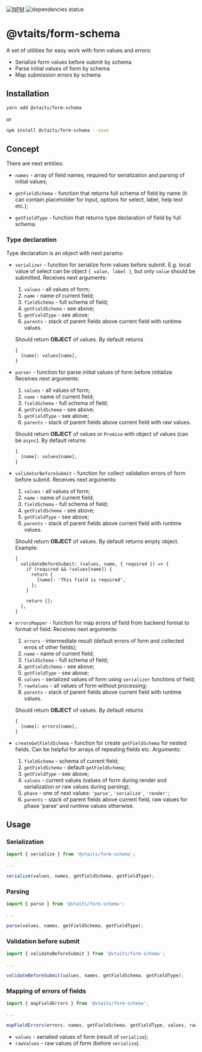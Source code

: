 [![NPM](https://img.shields.io/npm/v/@vtaits/form-schema.svg)](https://www.npmjs.com/package/@vtaits/form-schema)
![dependencies status](https://img.shields.io/librariesio/release/npm/@vtaits/form-schema)

# @vtaits/form-schema

A set of utilities for easy work with form values and errors:

- Serialize form values before submit by schema
- Parse initial values of form by schema
- Map submission errors by schema

## Installation

```bash
yarn add @vtaits/form-schema
```

or

```bash
npm install @vtaits/form-schema --save
```

## Concept

There are next entities:

- `names` - array of field names, required for serialization and parsing of initial values;

- `getFieldSchema` - function that returns full schema of field by name (it can contain placeholder for input, options for select, label, help text etc.);

- `getFieldType` - function that returns type declaration of field by full schema.

### Type declaration

Type declaration is an object with next params:

- `serializer` - function for serialize form values before submit. E.g. local value of select can be object `{ value, label }`, but only `value` should be submitted. Receives next arguments:

  1. `values` - all values of form;
  2. `name` - name of current field;
  3. `fieldSchema` - full schema of field;
  4. `getFieldSchema` - see above;
  5. `getFieldType` - see above;
  6. `parents` - stack of parent fields above current field with runtime values.

  Should return **OBJECT** of values. By default returns

  ```
  {
    [name]: values[name],
  }
  ```

- `parser` - function for parse initial values of form before initialize. Receives next arguments:

  1. `values` - all values of form;
  2. `name` - name of current field;
  3. `fieldSchema` - full schema of field;
  4. `getFieldSchema` - see above;
  5. `getFieldType` - see above;
  6. `parents` - stack of parent fields above current field with raw values.

  Should return **OBJECT** of values or `Promise` with object of values (can be `async`). By default returns

  ```
  {
    [name]: values[name],
  }
  ```

- `validatorBeforeSubmit` - function for collect validation errors of form before submit. Receives next arguments:

  1. `values` - all values of form;
  2. `name` - name of current field;
  3. `fieldSchema` - full schema of field;
  4. `getFieldSchema` - see above;
  5. `getFieldType` - see above;
  6. `parents` - stack of parent fields above current field with runtime values.

  Should return **OBJECT** of values. By default returns empty object. Example:

  ```
  {
    validateBeforeSubmit: (values, name, { required }) => {
      if (required && !values[name]) {
        return {
          [name]: 'This field is required',
        };
      }

      return {};
    },
  }
  ```

- `errorsMapper` - function for map errors of field from backend format to format of field. Receives next arguments:

  1. `errors` - intermediate result (default errors of form and collected erros of other fields);
  2. `name` - name of current field;
  3. `fieldSchema` - full schema of field;
  4. `getFieldSchema` - see above;
  5. `getFieldType` - see above;
  6. `values` - serialized values of form using `serializer` functions of field;
  7. `rawValues` - all values of form without processing;
  8. `parents` - stack of parent fields above current field with runtime values.

  Should return **OBJECT** of values. By default returns

  ```
  {
    [name]: errors[name],
  }
  ```

- `createGetFieldSchema` - function for create `getFieldSchema` for nested fields. Can be helpful for arrays of repeating fields etc. Arguments:

  1. `fieldSchema` - schema of current field;
  2. `getFieldSchema` - default `getFieldSchema`;
  3. `getFieldType` - see above;
  4. `values` - current values (values of form during render and serialization or raw values during parsing);
  5. `phase` - one of next values: `'parse'`, `'serialize'`, `'render'`;
  6. `parents` - stack of parent fields above current field, raw values for phase 'parse' and runtime values otherwise.

## Usage

### Serialization

```javascript
import { serialize } from '@vtaits/form-schema';

...

serialize(values, names, getFieldSchema, getFieldType);
```

### Parsing

```javascript
import { parse } from '@vtaits/form-schema';

...

parse(values, names, getFieldSchema, getFieldType);
```

### Validation before submit

```javascript
import { validateBeforeSubmit } from '@vtaits/form-schema';

...

validateBeforeSubmit(values, names, getFieldSchema, getFieldType);
```

### Mapping of errors of fields

```javascript
import { mapFieldErrors } from '@vtaits/form-schema';

...

mapFieldErrors(errors, names, getFieldSchema, getFieldType, values, rawValues);
```

- `values` - serialied values of form (result of `serialize`);
- `rawValues` - raw values of form (before `serialize`).
